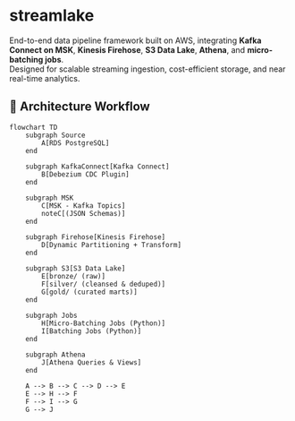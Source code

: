 # streamlake
End-to-end data pipeline framework built on AWS, integrating **Kafka Connect on MSK**, **Kinesis Firehose**, **S3 Data Lake**, **Athena**, and **micro-batching jobs**.  
Designed for scalable streaming ingestion, cost-efficient storage, and near real-time analytics.

## 🔄 Architecture Workflow

```mermaid
flowchart TD
    subgraph Source
        A[RDS PostgreSQL]
    end

    subgraph KafkaConnect[Kafka Connect]
        B[Debezium CDC Plugin]
    end

    subgraph MSK
        C[MSK - Kafka Topics]
        noteC[(JSON Schemas)]
    end

    subgraph Firehose[Kinesis Firehose]
        D[Dynamic Partitioning + Transform]
    end

    subgraph S3[S3 Data Lake]
        E[bronze/ (raw)]
        F[silver/ (cleansed & deduped)]
        G[gold/ (curated marts)]
    end

    subgraph Jobs
        H[Micro-Batching Jobs (Python)]
        I[Batching Jobs (Python)]
    end

    subgraph Athena
        J[Athena Queries & Views]
    end

    A --> B --> C --> D --> E
    E --> H --> F
    F --> I --> G
    G --> J
